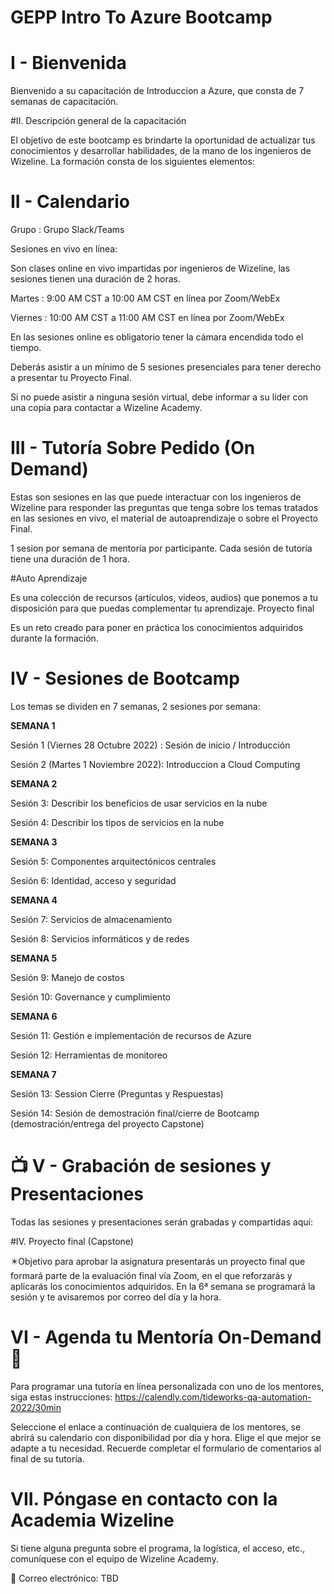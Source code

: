 # GEPP Intro To Azure Bootcamp

# I - Bienvenida

Bienvenido a su capacitación de Introduccion a Azure, que consta de 7 semanas de capacitación.

#II. Descripción general de la capacitación

El objetivo de este bootcamp es brindarte la oportunidad de actualizar tus conocimientos y desarrollar habilidades, de la mano de los ingenieros de Wizeline. La formación consta de los siguientes elementos:

# II - Calendario

Grupo : Grupo Slack/Teams

Sesiones en vivo en línea:

Son clases online en vivo impartidas por ingenieros de Wizeline, las sesiones tienen una duración de 2 horas.

Martes : 9:00 AM CST a 10:00 AM CST en línea por Zoom/WebEx

Viernes : 10:00 AM CST a 11:00 AM CST en línea por Zoom/WebEx

En las sesiones online es obligatorio tener la cámara encendida todo el tiempo.

Deberás asistir a un mínimo de 5 sesiones presenciales para tener derecho a presentar tu Proyecto Final.

Si no puede asistir a ninguna sesión virtual, debe informar a su líder con una copia para contactar a Wizeline Academy.

# III - Tutoría Sobre Pedido (On Demand)

Estas son sesiones en las que puede interactuar con los ingenieros de Wizeline para responder las preguntas que tenga sobre los temas tratados en las sesiones en vivo, el material de autoaprendizaje o sobre el Proyecto Final.

1 sesion por semana de mentoría por participante. Cada sesión de tutoría tiene una duración de 1 hora.

#Auto Aprendizaje

Es una colección de recursos (artículos, videos, audios) que ponemos a tu disposición para que puedas complementar tu aprendizaje.
Proyecto final

Es un reto creado para poner en práctica los conocimientos adquiridos durante la formación.

# IV - Sesiones de Bootcamp

Los temas se dividen en 7 semanas, 2 sesiones por semana:

**SEMANA 1**

Sesión 1 (Viernes 28 Octubre 2022) : Sesión de inicio / Introducción

Sesión 2 (Martes 1 Noviembre 2022): Introduccion a Cloud Computing

**SEMANA 2**

Sesión 3: Describir los beneficios de usar servicios en la nube

Sesión 4: Describir los tipos de servicios en la nube

**SEMANA 3**

Sesión 5: Componentes arquitectónicos centrales

Sesión 6: Identidad, acceso y seguridad

**SEMANA 4**

Sesión 7: Servicios de almacenamiento

Sesión 8: Servicios informáticos y de redes

**SEMANA 5**

Sesión 9: Manejo de costos

Sesión 10: Governance y cumplimiento

**SEMANA 6**

Sesión 11: Gestión e implementación de recursos de Azure

Sesión 12: Herramientas de monitoreo

**SEMANA 7**

Sesión 13: Session Cierre (Preguntas y Respuestas)

Sesión 14: Sesión de demostración final/cierre de Bootcamp (demostración/entrega del proyecto Capstone)

# 📺 V - Grabación de sesiones y Presentaciones

Todas las sesiones y presentaciones serán grabadas y compartidas aquí:

#IV. Proyecto final (Capstone)

✴️Objetivo para aprobar la asignatura presentarás un proyecto final que formará parte de la evaluación final vía Zoom, en el que reforzarás y aplicarás los conocimientos adquiridos. En la 6ª semana se programará la sesión y te avisaremos por correo del día y la hora.

# VI - Agenda tu Mentoría On-Demand 📆

Para programar una tutoría en línea personalizada con uno de los mentores, siga estas instrucciones: https://calendly.com/tideworks-qa-automation-2022/30min

Seleccione el enlace a continuación de cualquiera de los mentores, se abrirá su calendario con disponibilidad por día y hora. Elige el que mejor se adapte a tu necesidad. Recuerde completar el formulario de comentarios al final de su tutoría.

# VII. Póngase en contacto con la Academia Wizeline

Si tiene alguna pregunta sobre el programa, la logística, el acceso, etc., comuníquese con el equipo de Wizeline Academy.

📧 Correo electrónico: TBD
